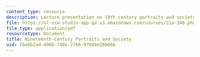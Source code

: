 ```yaml
---
content_type: resource
description: Lecture presentation on 19th century portraits and society.
file: https://ol-ocw-studio-app-qa.s3.amazonaws.com/courses/21a-348-photography-and-truth-spring-2008/fbe6b2add90b748e276697048e28b06b_MIT21A_348S08_portraits19.pdf
file_type: application/pdf
resourcetype: Document
title: Nineteenth-Century Portraits and Society
uid: fbe6b2ad-d90b-748e-2766-97048e28b06b
---
```

